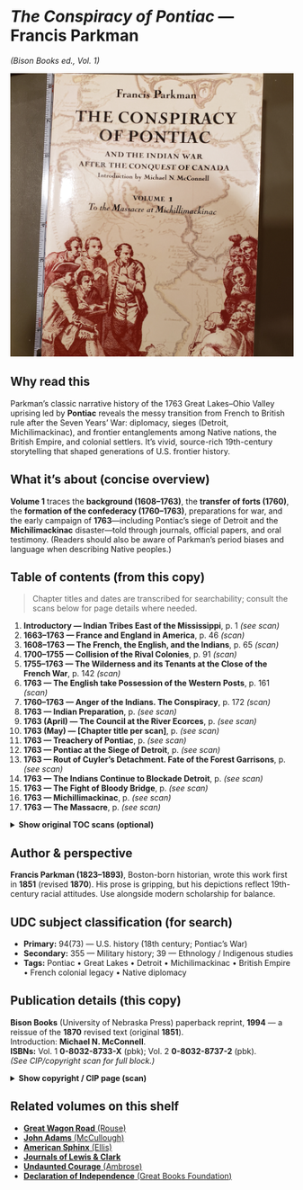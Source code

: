 # *The Conspiracy of Pontiac* — Francis Parkman  
*(Bison Books ed., Vol. 1)*

![Cover – Conspiracy of Pontiac](ConspiracyOfPontiac_Parkman_Cover.jpg)

## Why read this
Parkman’s classic narrative history of the 1763 Great Lakes–Ohio Valley uprising led by **Pontiac** reveals the messy transition from French to British rule after the Seven Years’ War: diplomacy, sieges (Detroit, Michilimackinac), and frontier entanglements among Native nations, the British Empire, and colonial settlers. It’s vivid, source-rich 19th-century storytelling that shaped generations of U.S. frontier history.

## What it’s about (concise overview)
**Volume 1** traces the **background (1608–1763)**, the **transfer of forts (1760)**, the **formation of the confederacy (1760–1763)**, preparations for war, and the early campaign of **1763**—including Pontiac’s siege of Detroit and the **Michilimackinac** disaster—told through journals, official papers, and oral testimony. (Readers should also be aware of Parkman’s period biases and language when describing Native peoples.)

## Table of contents (from this copy)

> Chapter titles and dates are transcribed for searchability; consult the scans below for page details where needed.

1. **Introductory — Indian Tribes East of the Mississippi**, p. 1 *(see scan)*
2. **1663–1763 — France and England in America**, p. 46 *(scan)*
3. **1608–1763 — The French, the English, and the Indians**, p. 65 *(scan)*
4. **1700–1755 — Collision of the Rival Colonies**, p. 91 *(scan)*
5. **1755–1763 — The Wilderness and its Tenants at the Close of the French War**, p. 142 *(scan)*
6. **1763 — The English take Possession of the Western Posts**, p. 161 *(scan)*
7. **1760–1763 — Anger of the Indians. The Conspiracy**, p. 172 *(scan)*
8. **1763 — Indian Preparation**, p. *(see scan)*
9. **1763 (April) — The Council at the River Ecorces**, p. *(see scan)*
10. **1763 (May) — [Chapter title per scan]**, p. *(see scan)*
11. **1763 — Treachery of Pontiac**, p. *(see scan)*
12. **1763 — Pontiac at the Siege of Detroit**, p. *(see scan)*
13. **1763 — Rout of Cuyler’s Detachment. Fate of the Forest Garrisons**, p. *(see scan)*
14. **1763 — The Indians Continue to Blockade Detroit**, p. *(see scan)*
15. **1763 — The Fight of Bloody Bridge**, p. *(see scan)*
16. **1763 — Michillimackinac**, p. *(see scan)*
17. **1763 — The Massacre**, p. *(see scan)*

<details>
<summary><strong>Show original TOC scans (optional)</strong></summary>

[![Table of contents — vol. 1 (page set 1)](ConspiracyOfPontiac_Parkman_TOC.jpg)](ConspiracyOfPontiac_Parkman_TOC.jpg)  
[![Table of contents — vol. 1 (page set 2)](ConspiracyOfPontiac_Parkman_TOC2.jpg)](ConspiracyOfPontiac_Parkman_TOC2.jpg)  
[![Table of contents — vol. 1 (page set 3)](ConspiracyOfPontiac_Parkman_TOC3.jpg)](ConspiracyOfPontiac_Parkman_TOC3.jpg)  
[![Table of contents — vol. 1 (page set 4)](ConspiracyOfPontiac_Parkman_TOC4.jpg)](ConspiracyOfPontiac_Parkman_TOC4.jpg)  
[![Table of contents — vol. 1 (page set 5)](ConspiracyOfPontiac_Parkman_TOC5.jpg)](ConspiracyOfPontiac_Parkman_TOC5.jpg)  
[![Table of contents — vol. 1 (page set 6)](ConspiracyOfPontiac_Parkman_TOC6.jpg)](ConspiracyOfPontiac_Parkman_TOC6.jpg)

</details>

## Author & perspective
**Francis Parkman (1823–1893)**, Boston-born historian, wrote this work first in **1851** (revised **1870**). His prose is gripping, but his depictions reflect 19th-century racial attitudes. Use alongside modern scholarship for balance.

## UDC subject classification (for search)

- **Primary:** 94(73) — U.S. history (18th century; Pontiac’s War)
- **Secondary:** 355 — Military history; 39 — Ethnology / Indigenous studies
- **Tags:** Pontiac • Great Lakes • Detroit • Michilimackinac • British Empire • French colonial legacy • Native diplomacy

## Publication details (this copy)
**Bison Books** (University of Nebraska Press) paperback reprint, **1994** — a reissue of the **1870** revised text (original **1851**).  
Introduction: **Michael N. McConnell**.  
**ISBNs:** Vol. 1 **0-8032-8733-X** (pbk); Vol. 2 **0-8032-8737-2** (pbk).  
*(See CIP/copyright scan for full block.)*

<details>
<summary><strong>Show copyright / CIP page (scan)</strong></summary>

[![Copyright/CIP page — Bison Books ed.](ConspiracyOfPontiac_Parkman_CopyRight.jpg)](ConspiracyOfPontiac_Parkman_CopyRight.jpg)

</details>

## Related volumes on this shelf
- [**Great Wagon Road** (Rouse)](GreatWagonRoad.md)
- [**John Adams** (McCullough)](JohnAdams_McCullough.md)
- [**American Sphinx** (Ellis)](AmericanSphinx_Ellis.md)
- [**Journals of Lewis & Clark**](JournalsOfLewisClark.md)
- [**Undaunted Courage** (Ambrose)](UndauntedCourage_Ambrose.md)
- [**Declaration of Independence** (Great Books Foundation)](DeclarationOfIndependence.md)
